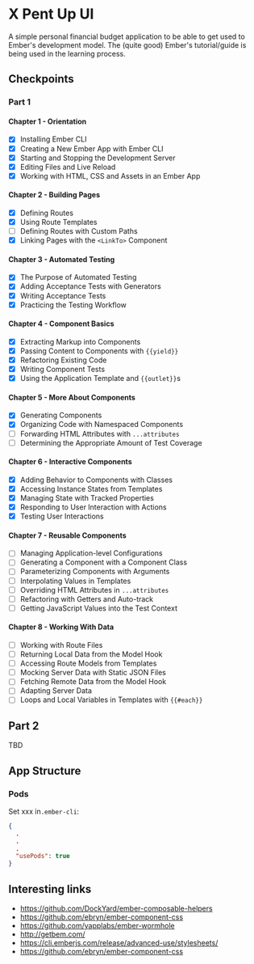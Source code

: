 # X Pent Up UI

A simple personal financial budget application to be able to get used to Ember's development model. The (quite good)
Ember's tutorial/guide is being used in the learning process.

## Checkpoints

### Part 1

#### Chapter 1 - Orientation

- [x] Installing Ember CLI
- [x] Creating a New Ember App with Ember CLI
- [x] Starting and Stopping the Development Server
- [x] Editing Files and Live Reload
- [x] Working with HTML, CSS and Assets in an Ember App

#### Chapter 2 - Building Pages

- [x] Defining Routes
- [x] Using Route Templates
- [ ] Defining Routes with Custom Paths
- [x] Linking Pages with the `<LinkTo>` Component

#### Chapter 3 - Automated Testing

- [x] The Purpose of Automated Testing
- [x] Adding Acceptance Tests with Generators
- [x] Writing Acceptance Tests
- [x] Practicing the Testing Workflow

#### Chapter 4 - Component Basics

- [x] Extracting Markup into Components
- [x] Passing Content to Components with `{{yield}}`
- [x] Refactoring Existing Code
- [x] Writing Component Tests
- [x] Using the Application Template and `{{outlet}}`s

#### Chapter 5 - More About Components

- [x] Generating Components
- [x] Organizing Code with Namespaced Components
- [ ] Forwarding HTML Attributes with `...attributes`
- [ ] Determining the Appropriate Amount of Test Coverage

#### Chapter 6 - Interactive Components

- [x] Adding Behavior to Components with Classes
- [x] Accessing Instance States from Templates
- [x] Managing State with Tracked Properties
- [x] Responding to User Interaction with Actions
- [x] Testing User Interactions

#### Chapter 7 - Reusable Components

- [ ] Managing Application-level Configurations
- [ ] Generating a Component with a Component Class
- [ ] Parameterizing Components with Arguments
- [ ] Interpolating Values in Templates
- [ ] Overriding HTML Attributes in `...attributes`
- [ ] Refactoring with Getters and Auto-track
- [ ] Getting JavaScript Values into the Test Context

#### Chapter 8 - Working With Data

- [ ] Working with Route Files
- [ ] Returning Local Data from the Model Hook
- [ ] Accessing Route Models from Templates
- [ ] Mocking Server Data with Static JSON Files
- [ ] Fetching Remote Data from the Model Hook
- [ ] Adapting Server Data
- [ ] Loops and Local Variables in Templates with `{{#each}}`

## Part 2

TBD

## App Structure

### Pods

Set xxx in`.ember-cli`:
```json
{
  .
  .
  .
  "usePods": true
}
```

## Interesting links

- https://github.com/DockYard/ember-composable-helpers
- https://github.com/ebryn/ember-component-css
- https://github.com/yapplabs/ember-wormhole
- http://getbem.com/
- https://cli.emberjs.com/release/advanced-use/stylesheets/
- https://github.com/ebryn/ember-component-css
